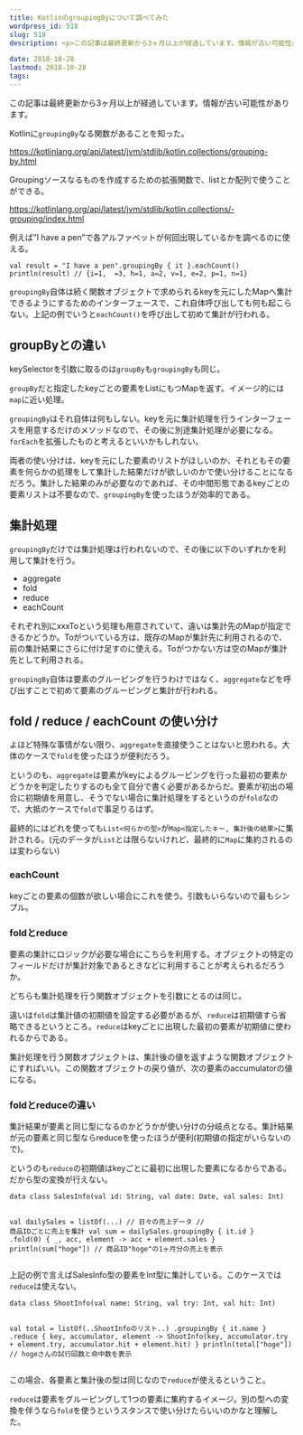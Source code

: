 ```yaml
---
title: KotlinのgroupingByについて調べてみた
wordpress_id: 518
slug: 518
description: <p>この記事は最終更新から3ヶ月以上が経過しています。情報が古い可能性があります。KotlinにgroupingByなる関数があることを知った。 https://kotlinlang.org/api/latest/jvm/s [&hellip;]</p>

date: 2018-10-28
lastmod: 2018-10-28
tags: 
---
```


<div id="wppda_alert">この記事は最終更新から3ヶ月以上が経過しています。情報が古い可能性があります。</div><p>Kotlinに<code>groupingBy</code>なる関数があることを知った。</p>
<p><a href="https://kotlinlang.org/api/latest/jvm/stdlib/kotlin.collections/grouping-by.html">https://kotlinlang.org/api/latest/jvm/stdlib/kotlin.collections/grouping-by.html</a></p>
<p>Groupingソースなるものを作成するための拡張関数で、listとか配列で使うことができる。</p>
<p><a href="https://kotlinlang.org/api/latest/jvm/stdlib/kotlin.collections/-grouping/index.html">https://kotlinlang.org/api/latest/jvm/stdlib/kotlin.collections/-grouping/index.html</a></p>
<p>例えば&#8221;I have a pen&#8221;で各アルファベットが何回出現しているかを調べるのに使える。</p>
<pre><code>val result = "I have a pen".groupingBy { it }.eachCount()
println(result) // {i=1,  =3, h=1, a=2, v=1, e=2, p=1, n=1}
</code></pre>
<p><code>groupingBy</code>自体は続く関数オブジェクトで求められるkeyを元にしたMapへ集計できるようにするためのインターフェースで、これ自体呼び出しても何も起こらない。上記の例でいうと<code>eachCount()</code>を呼び出して初めて集計が行われる。</p>
<h2>groupByとの違い</h2>
<p>keySelectorを引数に取るのは<code>groupBy</code>も<code>groupingBy</code>も同じ。</p>
<p><code>groupBy</code>だと指定したkeyごとの要素をListにもつMapを返す。イメージ的には<code>map</code>に近い処理。</p>
<p><code>groupingBy</code>はそれ自体は何もしない。keyを元に集計処理を行うインターフェースを用意するだけのメソッドなので、その後に別途集計処理が必要になる。<code>forEach</code>を拡張したものと考えるといいかもしれない。</p>
<p>両者の使い分けは、keyを元にした要素のリストがほしいのか、それともその要素を何らかの処理をして集計した結果だけが欲しいのかで使い分けることになるだろう。集計した結果のみが必要なのであれば、その中間形態であるkeyごとの要素リストは不要なので、<code>groupingBy</code>を使ったほうが効率的である。</p>
<h2>集計処理</h2>
<p><code>groupingBy</code>だけでは集計処理は行われないので、その後に以下のいずれかを利用して集計を行う。</p>
<ul>
<li>aggregate</li>
<li>fold</li>
<li>reduce</li>
<li>eachCount</li>
</ul>
<p>それぞれ別にxxxToという処理も用意されていて、違いは集計先のMapが指定できるかどうか。Toがついている方は、既存のMapが集計先に利用されるので、前の集計結果にさらに付け足すのに使える。Toがつかない方は空のMapが集計先として利用される。</p>
<p><code>groupingBy</code>自体は要素のグルーピングを行うわけではなく、<code>aggregate</code>などを呼び出すことで初めて要素のグルーピングと集計が行われる。</p>
<h2>fold / reduce / eachCount の使い分け</h2>
<p>よほど特殊な事情がない限り、<code>aggregate</code>を直接使うことはないと思われる。大体のケースで<code>fold</code>を使ったほうが便利だろう。</p>
<p>というのも、<code>aggregate</code>は要素がkeyによるグルーピングを行った最初の要素かどうかを判定したりするのも全て自分で書く必要があるからだ。要素が初出の場合に初期値を用意し、そうでない場合に集計処理をするというのが<code>fold</code>なので、大抵のケースで<code>fold</code>で事足りるはず。</p>
<p>最終的にはどれを使っても<code>List&lt;何らかの型&gt;</code>が<code>Map&lt;指定したキー, 集計後の結果&gt;</code>に集計される。(元のデータが<code>List</code>とは限らないけれど、最終的に<code>Map</code>に集約されるのは変わらない)</p>
<h3>eachCount</h3>
<p>keyごとの要素の個数が欲しい場合にこれを使う。引数もいらないので最もシンプル。</p>
<h3>foldとreduce</h3>
<p>要素の集計にロジックが必要な場合にこちらを利用する。オブジェクトの特定のフィールドだけが集計対象であるときなどに利用することが考えられるだろうか。</p>
<p>どちらも集計処理を行う関数オブジェクトを引数にとるのは同じ。</p>
<p>違いは<code>fold</code>は集計値の初期値を設定する必要があるが、<code>reduce</code>は初期値すら省略できるというところ。<code>reduce</code>はkeyごとに出現した最初の要素が初期値に使われるからである。</p>
<p>集計処理を行う関数オブジェクトは、集計後の値を返すような関数オブジェクトにすればいい。この関数オブジェクトの戻り値が、次の要素のaccumulatorの値になる。</p>
<h3>foldとreduceの違い</h3>
<p>集計結果が要素と同じ型になるのかどうかが使い分けの分岐点となる。集計結果が元の要素と同じ型ならreduceを使ったほうが便利(初期値の指定がいらないので)。</p>
<p>というのも<code>reduce</code>の初期値はkeyごとに最初に出現した要素になるからである。だから型の変換が行えない。</p>
<pre><code>data class SalesInfo(val id: String, val date: Date, val sales: Int)

val dailySales = listOf(...) // 日々の売上データ
// 商品IDごとに売上を集計
val sum = dailySales.groupingBy { it.id }
  .fold(0) { _, acc, element -&gt;
    acc + element.sales 
  }
println(sum["hoge"]) // 商品ID"hoge"の1ヶ月分の売上を表示
</code></pre>
<p>上記の例で言えばSalesInfo型の要素をInt型に集計している。このケースでは<code>reduce</code>は使えない。</p>
<pre><code>data class ShootInfo(val name: String, val try: Int, val hit: Int)

val total = listOf(..ShootInfoのリスト..)
  .groupingBy { it.name }
  .reduce { key, accumulator, element -&gt;
    ShootInfo(key, accumulator.try + element.try, accumulator.hit + element.hit)
  }
println(total["hoge"]) // hogeさんの試行回数と命中数を表示
</code></pre>
<p>この場合、各要素と集計後の型は同じなので<code>reduce</code>が使えるということ。</p>
<p><code>reduce</code>は要素をグルーピングして1つの要素に集約するイメージ。別の型への変換を伴うなら<code>fold</code>を使うというスタンスで使い分けたらいいのかなと理解した。</p>

  